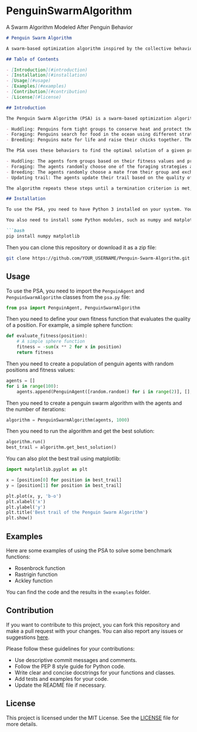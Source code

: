# PenguinSwarmAlgorithm
A Swarm Algorithm Modeled After Penguin Behavior

```markdown
# Penguin Swarm Algorithm

A swarm-based optimization algorithm inspired by the collective behavior of penguins.

## Table of Contents

- [Introduction](#introduction)
- [Installation](#installation)
- [Usage](#usage)
- [Examples](#examples)
- [Contribution](#contribution)
- [License](#license)

## Introduction

The Penguin Swarm Algorithm (PSA) is a swarm-based optimization algorithm inspired by the collective behavior of penguins. Penguins are social animals that live in large colonies and cooperate to survive in harsh environments. They have several behaviors that could be useful for optimization, such as:

- Huddling: Penguins form tight groups to conserve heat and protect themselves from predators. This could be analogous to clustering or local search in optimization.
- Foraging: Penguins search for food in the ocean using different strategies, such as diving deep, following the leader, or exploring new areas. This could be analogous to global search or exploration in optimization.
- Breeding: Penguins mate for life and raise their chicks together. They also exchange pebbles as a sign of affection. This could be analogous to crossover or mutation in optimization.

The PSA uses these behaviors to find the optimal solution of a given problem. The algorithm starts with a population of penguin agents, each with a position and a fitness value. The agents then perform the following steps:

- Huddling: The agents form groups based on their fitness values and proximity. The groups then move towards the best agent in each group, improving their fitness values.
- Foraging: The agents randomly choose one of the foraging strategies and move to a new position. The diving strategy moves the agent to a deeper position in the search space, the following strategy moves the agent towards the best agent in the population, and the exploring strategy moves the agent to a random position in the search space.
- Breeding: The agents randomly choose a mate from their group and exchange their positions or pebbles. The pebbles represent some features or parameters of the problem. The exchange creates new offspring agents with better fitness values.
- Updating trail: The agents update their trail based on the quality of the solution and the pheromone level. The pheromone level is inversely proportional to the fitness value. Agents with higher fitness leave less pheromone on their trail, making them less attractive to other agents. This prevents premature convergence and encourages exploration.

The algorithm repeats these steps until a termination criterion is met, such as reaching a maximum number of iterations or finding an acceptable solution.

## Installation

To use the PSA, you need to have Python 3 installed on your system. You can download Python 3 from [here](^8^).

You also need to install some Python modules, such as numpy and matplotlib. You can install them using pip:

```bash
pip install numpy matplotlib
```

Then you can clone this repository or download it as a zip file:

```bash
git clone https://github.com/YOUR_USERNAME/Penguin-Swarm-Algorithm.git
```

## Usage

To use the PSA, you need to import the `PenguinAgent` and `PenguinSwarmAlgorithm` classes from the `psa.py` file:

```python
from psa import PenguinAgent, PenguinSwarmAlgorithm
```

Then you need to define your own fitness function that evaluates the quality of a position. For example, a simple sphere function:

```python
def evaluate_fitness(position):
    # A simple sphere function
    fitness = -sum(x ** 2 for x in position)
    return fitness
```

Then you need to create a population of penguin agents with random positions and fitness values:

```python
agents = []
for i in range(100):
    agents.append(PenguinAgent([random.random() for i in range(2)], [], evaluate_fitness([random.random() for i in range(2)])))
```

Then you need to create a penguin swarm algorithm with the agents and the number of iterations:

```python
algorithm = PenguinSwarmAlgorithm(agents, 1000)
```

Then you need to run the algorithm and get the best solution:

```python
algorithm.run()
best_trail = algorithm.get_best_solution()
```

You can also plot the best trail using matplotlib:

```python
import matplotlib.pyplot as plt

x = [position[0] for position in best_trail]
y = [position[1] for position in best_trail]

plt.plot(x, y, 'b-o')
plt.xlabel('x')
plt.ylabel('y')
plt.title('Best trail of the Penguin Swarm Algorithm')
plt.show()
```

## Examples

Here are some examples of using the PSA to solve some benchmark functions:

- Rosenbrock function
- Rastrigin function
- Ackley function

You can find the code and the results in the `examples` folder.

## Contribution

If you want to contribute to this project, you can fork this repository and make a pull request with your changes. You can also report any issues or suggestions [here](^9^).

Please follow these guidelines for your contributions:

- Use descriptive commit messages and comments.
- Follow the PEP 8 style guide for Python code.
- Write clear and concise docstrings for your functions and classes.
- Add tests and examples for your code.
- Update the README file if necessary.

## License

This project is licensed under the MIT License. See the [LICENSE](^10^) file for more details.
```
